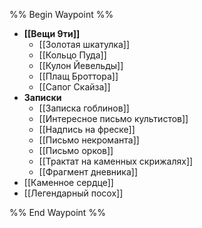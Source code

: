 %% Begin Waypoint %%
- **[[Вещи 9ти]]**
	- [[Золотая шкатулка]]
	- [[Кольцо Пуда]]
	- [[Кулон Йевельды]]
	- [[Плащ Броттора]]
	- [[Сапог Скайза]]
- **Записки**
	- [[Записка гоблинов]]
	- [[Интересное письмо культистов]]
	- [[Надпись на фреске]]
	- [[Письмо некроманта]]
	- [[Письмо орков]]
	- [[Трактат на каменных скрижалях]]
	- [[Фрагмент дневника]]
- [[Каменное сердце]]
- [[Легендарный посох]]

%% End Waypoint %%

